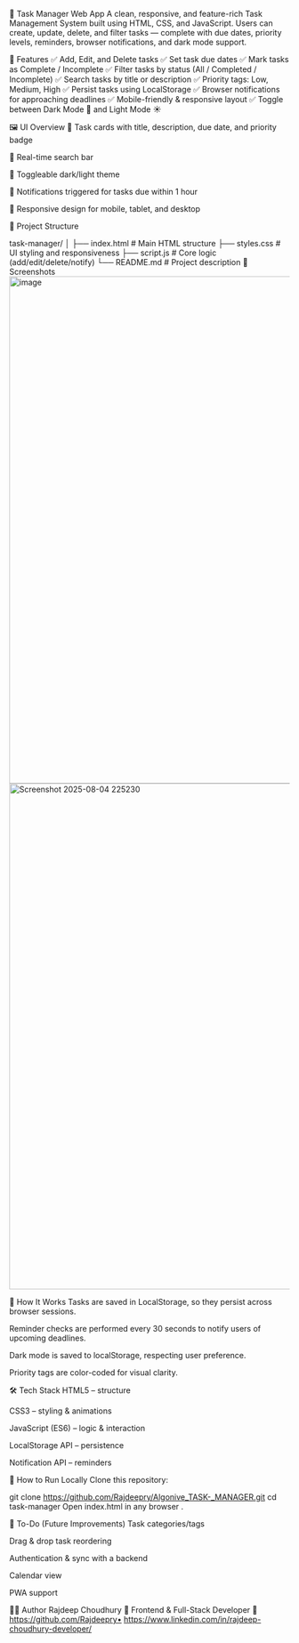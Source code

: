 📝 Task Manager Web App
A clean, responsive, and feature-rich Task Management System built using HTML, CSS, and JavaScript. Users can create, update, delete, and filter tasks — complete with due dates, priority levels, reminders, browser notifications, and dark mode support.

🚀 Features
✅ Add, Edit, and Delete tasks
✅ Set task due dates
✅ Mark tasks as Complete / Incomplete
✅ Filter tasks by status (All / Completed / Incomplete)
✅ Search tasks by title or description
✅ Priority tags: Low, Medium, High
✅ Persist tasks using LocalStorage
✅ Browser notifications for approaching deadlines
✅ Mobile-friendly & responsive layout
✅ Toggle between Dark Mode 🌙 and Light Mode ☀️

🖼️ UI Overview
📆 Task cards with title, description, due date, and priority badge

🔎 Real-time search bar

🎨 Toggleable dark/light theme

🔔 Notifications triggered for tasks due within 1 hour

📱 Responsive design for mobile, tablet, and desktop

📁 Project Structure


task-manager/
│
├── index.html         # Main HTML structure
├── styles.css         # UI styling and responsiveness
├── script.js          # Core logic (add/edit/delete/notify)
└── README.md          # Project description
📸 Screenshots
<img width="940" height="912" alt="image" src="https://github.com/user-attachments/assets/6652d81f-6ef8-4b77-9fa0-da95bbf9abd2" />
<img width="935" height="910" alt="Screenshot 2025-08-04 225230" src="https://github.com/user-attachments/assets/449c4ccf-64e8-4c55-8068-7422a96a9d7f" />



🧠 How It Works
Tasks are saved in LocalStorage, so they persist across browser sessions.

Reminder checks are performed every 30 seconds to notify users of upcoming deadlines.

Dark mode is saved to localStorage, respecting user preference.

Priority tags are color-coded for visual clarity.

🛠️ Tech Stack
HTML5 – structure

CSS3 – styling & animations

JavaScript (ES6) – logic & interaction

LocalStorage API – persistence

Notification API – reminders

🧪 How to Run Locally
Clone this repository:


git clone https://github.com/Rajdeepry/Algonive_TASK-_MANAGER.git
cd task-manager
Open index.html in any browser .

📌 To-Do (Future Improvements)
Task categories/tags

Drag & drop task reordering

Authentication & sync with a backend

Calendar view

PWA support

🧑‍💻 Author
Rajdeep Choudhury
💼 Frontend & Full-Stack Developer
🔗 https://github.com/Rajdeepry• https://www.linkedin.com/in/rajdeep-choudhury-developer/

